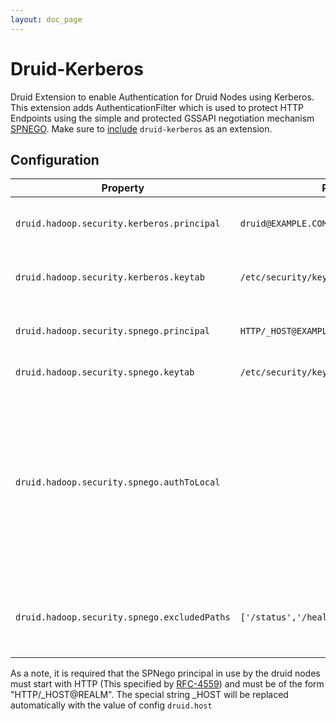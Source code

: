```yaml
---
layout: doc_page
---
```


# Druid-Kerberos

Druid Extension to enable Authentication for Druid Nodes using Kerberos.
This extension adds AuthenticationFilter which is used to protect HTTP Endpoints using the simple and protected GSSAPI negotiation mechanism [SPNEGO](https://en.wikipedia.org/wiki/SPNEGO). 
Make sure to [include](../../operations/including-extensions.html) `druid-kerberos` as an extension.


## Configuration

|Property|Possible Values|Description|Default|required|
|--------|---------------|-----------|-------|--------|
|`druid.hadoop.security.kerberos.principal`|`druid@EXAMPLE.COM`| Principal user name, used for internal node communication|empty|Yes|
|`druid.hadoop.security.kerberos.keytab`|`/etc/security/keytabs/druid.headlessUser.keytab`|Path to keytab file used for internal node communication|empty|Yes|
|`druid.hadoop.security.spnego.principal`|`HTTP/_HOST@EXAMPLE.COM`| SPNego service principal used by druid nodes|empty|Yes|
|`druid.hadoop.security.spnego.keytab`|`/etc/security/keytabs/spnego.service.keytab`|SPNego service keytab|empty|Yes|
|`druid.hadoop.security.spnego.authToLocal`||It allows you to set a general rule for mapping principal names to local user names. It will be used if there is not an explicit mapping for the principal name that is being translated.|DEFAULT|No|
|`druid.hadoop.security.spnego.excludedPaths`|`['/status','/health']`| Array of HTTP paths which which does NOT need to be authenticated.|None|No|

As a note, it is required that the SPNego principal in use by the druid nodes must start with HTTP (This specified by [RFC-4559](https://tools.ietf.org/html/rfc4559)) and must be of the form "HTTP/_HOST@REALM". 
The special string _HOST will be replaced automatically with the value of config `druid.host`




